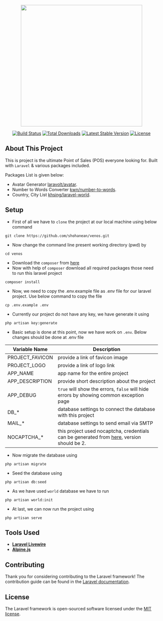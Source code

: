 <p align="center"><a href="https://laravel.com" target="_blank"><img src="https://i.postimg.cc/15QJhZPy/Capture.jpg" width="400"></a></p>

<p align="center">
<a href="https://travis-ci.org/laravel/framework"><img src="https://travis-ci.org/laravel/framework.svg" alt="Build Status"></a>
<a href="https://packagist.org/packages/laravel/framework"><img src="https://img.shields.io/packagist/dt/laravel/framework" alt="Total Downloads"></a>
<a href="https://packagist.org/packages/laravel/framework"><img src="https://img.shields.io/packagist/v/laravel/framework" alt="Latest Stable Version"></a>
<a href="https://packagist.org/packages/laravel/framework"><img src="https://img.shields.io/packagist/l/laravel/framework" alt="License"></a>
</p>

## About This Project

This is project is the ultimate Point of Sales (POS) everyone looking for. Built with `Laravel` & various packages included.

Packages List is given below:

- Avatar Generator [laravolt/avatar](https://github.com/laravolt/avatar).
- Number to Words Converter [kwn/number-to-words](https://github.com/kwn/number-to-words).
- Country, City List [khsing/laravel-world](https://github.com/khsing/laravel-world).



## Setup

- First of all we have to `clone` the project at our local machine using below command
```
git clone https://github.com/shohanean/venos.git
```
- Now change the command line present working directory (pwd) by
```
cd venos
```
- Download the `composer` from [here](https://getcomposer.org/download/)
- Now with help of `composer` download all required packages those need to run this laravel project
```
composer install
```
- Now, we need to copy the .env.example file as .env file for our laravel project. Use below command to copy the file
```
cp .env.example .env
```
- Currently our project do not have any key, we have generate it using
```
php artisan key:generate
```
- Basic setup is done at this point, now we have work on `.env`. Below changes should be done at .env file

Variable Name | Description
--- | ---
PROJECT_FAVICON | provide a link of favicon image
PROJECT_LOGO | provide a link of logo link
APP_NAME | app name for the entire project
APP_DESCRIPTION | provide short description about the project
APP_DEBUG | `true` will show the errors, `false` will hide errors by showing common exception page
DB_* | database settings to connect the database with this project
MAIL_* | database settings to send email via SMTP
NOCAPTCHA_* | this project used nocaptcha, credentials can be generated from [here](https://www.google.com/recaptcha/about/), version should be 2.

- Now migrate the database using
```
php artisan migrate
```

- Seed the database using
```
php artisan db:seed
```

- As we have used `world` database we have to run
```
php artisan world:init
```

- At last, we can now run the project using
```
php artisan serve
```

## Tools Used

- **[Laravel Livewire](https://laravel-livewire.com/)**
- **[Alpine.js](https://alpinejs.dev/)**

## Contributing

Thank you for considering contributing to the Laravel framework! The contribution guide can be found in the [Laravel documentation](https://laravel.com/docs/contributions).

## License

The Laravel framework is open-sourced software licensed under the [MIT license](https://opensource.org/licenses/MIT).
